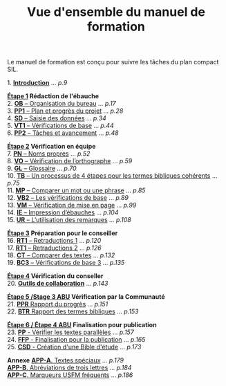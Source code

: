 ﻿---
lang: fr
title: Vue d'ensemble du manuel de formation
---

Le manuel de formation est conçu pour suivre les tâches du plan compact SIL. 

1\. [**Introduction**](1.Intro.md) ... *p.9*  

**[Étape 1](02-Stage-1/00-Stage-1.md) Rédaction de l'ébauche**   
2\. [**OB** – Organisation du bureau](02-Stage-1/2.OD.md) ... *p.17*   
3\. [**PP1** – Plan et progrès du projet](02-Stage-1/3.PP1.md) ... *p.28*   
4\. [**SD** – Saisie des données](02-Stage-1/4.KD.md) ... *p.34*   
5\. [**VT1** – Vérifications de base](02-Stage-1/5.BC1.md) ... *p.44*   
6\. [**PP2** – Tâches et avancement](02-Stage-1/6.PP2.md) ... *p.48*

**[Étape 2](03-Stage-2/00-Stage-2.md) Vérification en équipe**   
7\.  [**PN** – Noms propres](03-Stage-2/7.PN.md) ... *p.52*   
8\.  [**VO** – Vérification de l’orthographe](03-Stage-2/8.SP.md) ... *p.59*   
9\.  [**GL** – Glossaire](03-Stage-2/9.GL.md) ... *p.70*   
10\.  [**TB** – Un processus de 4 étapes pour les termes bibliques cohérents](03-Stage-2/10.BT.md) ... *p.75*   
 11\. [**MP** – Comparer un mot ou une phrase](03-Stage-2/11.MP.md) ... *p.85*   
 12\.  [**VB2** – Les vérifications de base](03-Stage-2/12.BC2.md) ... *p.89*   
 13\.  [**VM** – Vérification de mise en page](03-Stage-2/13.FC.md) ... *p.99*   
 14\.  [**IE** – Impression d’ébauches](03-Stage-2/14.PD.md) ... *p.104*   
 15\.  [**UR** – L’utilisation des remarques](03-Stage-2/15.UN.md) ... *p.108*   


**[Étape 3](04-Stage-3/00-Stage-3.md) Préparation pour le conseiller**   
 16\. [**RT1** – Retraductions 1](04-Stage-3/16.BT1.md) ... *p.120*   
 17\.  [**RT1** – Retraductions 2](04-Stage-3/17.BT2.md) ... *p.126*   
 18\.  [**CT** – Comparer des textes](04-Stage-3/18.CT.md) ... *p.132*   
 19\.  [**BC3** – Vérifications de base 3](04-Stage-3/19.BC3.md) ... *p.135*  

**[Étape 4](05-Stage-4/00-Stage-4.md) Vérification du conseller**  
  20\. [**Outils de collaboration**](05-Stage-4/20.Collaboration-tools.md) ... *p.143*  

**[Étape 5 /Stage 3 ABU](06-Stage-5/00-Stage-5.md) Vérification par la Communauté**  
 21\.  [**PPR** Rapport du progrès](06-Stage-5/21.PPR.md) ... *p.151*  
 22\.  [**BTR** Rapport des termes bibliques](06-Stage-5/22.BTR.md) ... *p.153*   

**[Étape 6 / Étape 4 ABU](07-Stage-6/00-Stage-6.md)  Finalisation pour publication**   
 23\.  [**PP** - Vérifier les textes parallèles](07-Stage-6/23.PP.md) ... *p.157*   
 24\.  [**FFP** - Finalisation pour la publication](07-Stage-6/24.FFP.md) ... *p.165*   
 25\.  [**CSD** - Création d'une Bible d'étude](07-Stage-6/25.StudyBibles.md) ... *p.173*   

**Annexe** 
[**APP-A**. Textes spéciaux](08-Appendix/A.st.md) ... *p.179*   
[**APP-B**. Abréviations de trois lettres](08-Appendix/B.3l.md) ... *p.184*   
[**APP-C**. Marqueurs USFM fréquents](08-Appendix/C.USFM.md) ... *p.186*   